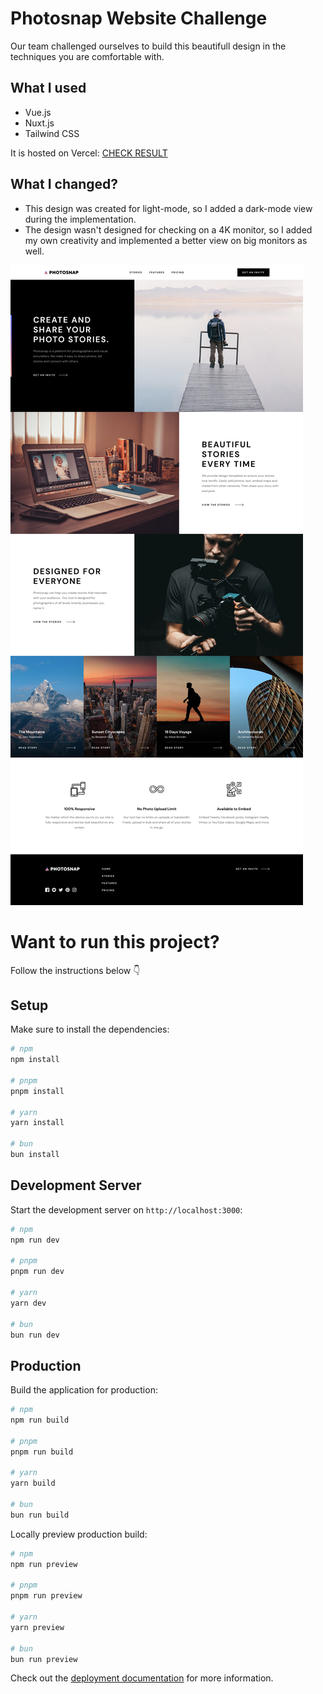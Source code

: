 # Photosnap Website Challenge

Our team challenged ourselves to build this beautifull design in the techniques you are comfortable with.

## What I used

- Vue.js
- Nuxt.js
- Tailwind CSS

It is hosted on Vercel: [CHECK RESULT](https://photosnap.byrayray.dev)

## What I changed?

- This design was created for light-mode, so I added a dark-mode view during the implementation.
- The design wasn't designed for checking on a 4K monitor, so I added my own creativity and implemented a better view on big monitors as well.

![](./docs//homepage.jpg)

# Want to run this project?

Follow the instructions below 👇

## Setup

Make sure to install the dependencies:

```bash
# npm
npm install

# pnpm
pnpm install

# yarn
yarn install

# bun
bun install
```

## Development Server

Start the development server on `http://localhost:3000`:

```bash
# npm
npm run dev

# pnpm
pnpm run dev

# yarn
yarn dev

# bun
bun run dev
```

## Production

Build the application for production:

```bash
# npm
npm run build

# pnpm
pnpm run build

# yarn
yarn build

# bun
bun run build
```

Locally preview production build:

```bash
# npm
npm run preview

# pnpm
pnpm run preview

# yarn
yarn preview

# bun
bun run preview
```

Check out the [deployment documentation](https://nuxt.com/docs/getting-started/deployment) for more information.
